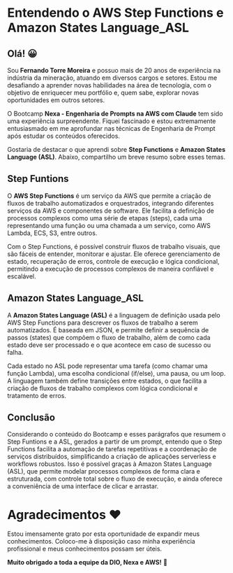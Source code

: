 # Entendendo o AWS Step Functions e Amazon States Language_ASL

## Olá! 😀

Sou **Fernando Torre Moreira** e possuo mais de 20 anos de experiência na indústria da mineração, atuando em diversos cargos e setores. Estou me desafiando a aprender novas habilidades na área de tecnologia, com o objetivo de enriquecer meu portfólio e, quem sabe, explorar novas oportunidades em outros setores.

O Bootcamp **Nexa - Engenharia de Prompts na AWS com Claude** tem sido uma experiência surpreendente. Fiquei fascinado e estou extremamente entusiasmado em me aprofundar nas técnicas de Engenharia de Prompt após estudar os conteúdos oferecidos.

Gostaria de destacar o que aprendi sobre **Step Functions** e **Amazon States Language (ASL)**. Abaixo, compartilho um breve resumo sobre esses temas.

## Step Funtions

O **AWS Step Functions** é um serviço da AWS que permite a criação de fluxos de trabalho automatizados e orquestrados, integrando diferentes serviços da AWS e componentes de software. Ele facilita a definição de processos complexos como uma série de etapas (steps), cada uma representando uma função ou uma chamada a um serviço, como AWS Lambda, ECS, S3, entre outros.

Com o Step Functions, é possível construir fluxos de trabalho visuais, que são fáceis de entender, monitorar e ajustar. Ele oferece gerenciamento de estado, recuperação de erros, controle de execução e lógica condicional, permitindo a execução de processos complexos de maneira confiável e escalável.

## Amazon States Language_ASL

A **Amazon States Language (ASL)** é a linguagem de definição usada pelo AWS Step Functions para descrever os fluxos de trabalho a serem automatizados. É baseada em JSON, e permite definir a sequência de passos (states) que compõem o fluxo de trabalho, além de como cada estado deve ser processado e o que acontece em caso de sucesso ou falha.

Cada estado no ASL pode representar uma tarefa (como chamar uma função Lambda), uma escolha condicional (if/else), uma pausa, ou um loop. A linguagem também define transições entre estados, o que facilita a criação de fluxos de trabalho complexos com lógica condicional e tratamento de erros.

## Conclusão

Considerando o conteúdo do Bootcamp e esses parágrafos que resumem o Step Funtions e a ASL, gerados a partir de um prompt, entendo que o Step Functions facilita a automação de tarefas repetitivas e a coordenação de serviços distribuídos, simplificando a criação de aplicações serverless e workflows robustos. Isso é possível graças à Amazon States Language (ASL), que permite modelar processos complexos de forma clara e estruturada, com controle total sobre o fluxo de execução, e ainda oferece a conveniência de uma interface de clicar e arrastar.

# Agradecimentos ❤️

Estou imensamente grato por esta oportunidade de expandir meus conhecimentos. Coloco-me à disposição caso minha experiência profissional e meus conhecimentos possam ser úteis.

**Muito obrigado a toda a equipe da DIO, Nexa e AWS!** 🙏

